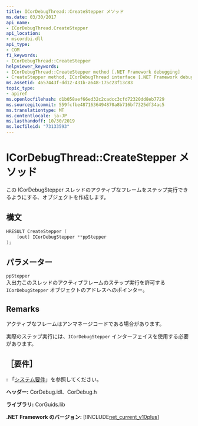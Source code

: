 ```yaml
---
title: ICorDebugThread::CreateStepper メソッド
ms.date: 03/30/2017
api_name:
- ICorDebugThread.CreateStepper
api_location:
- mscordbi.dll
api_type:
- COM
f1_keywords:
- ICorDebugThread::CreateStepper
helpviewer_keywords:
- ICorDebugThread::CreateStepper method [.NET Framework debugging]
- CreateStepper method, ICorDebugThread interface [.NET Framework debugging]
ms.assetid: 4657443f-dd12-431b-a648-175c23f13c83
topic_type:
- apiref
ms.openlocfilehash: d1b058aef66ed32c2cadcc3cfd72320dd8eb7729
ms.sourcegitcommit: 559fcfbe4871636494870a8b716bf7325df34ac5
ms.translationtype: MT
ms.contentlocale: ja-JP
ms.lasthandoff: 10/30/2019
ms.locfileid: "73133593"
---
```

# <a name="icordebugthreadcreatestepper-method"></a>ICorDebugThread::CreateStepper メソッド
この ICorDebugStepper スレッドのアクティブなフレームをステップ実行できるようにする、オブジェクトを作成します。  
  
## <a name="syntax"></a>構文  
  
```cpp  
HRESULT CreateStepper (  
    [out] ICorDebugStepper **ppStepper  
);  
```  
  
## <a name="parameters"></a>パラメーター  
 `ppStepper`  
 入出力このスレッドのアクティブフレームのステップ実行を許可する `ICorDebugStepper` オブジェクトのアドレスへのポインター。  
  
## <a name="remarks"></a>Remarks  
 アクティブなフレームはアンマネージコードである場合があります。  
  
 実際のステップ実行には、`ICorDebugStepper` インターフェイスを使用する必要があります。  
  
## <a name="requirements"></a>［要件］  
 **:** 「[システム要件](../../../../docs/framework/get-started/system-requirements.md)」を参照してください。  
  
 **ヘッダー:** CorDebug.idl、CorDebug.h  
  
 **ライブラリ:** CorGuids.lib  
  
 **.NET Framework のバージョン:** [!INCLUDE[net_current_v10plus](../../../../includes/net-current-v10plus-md.md)]
